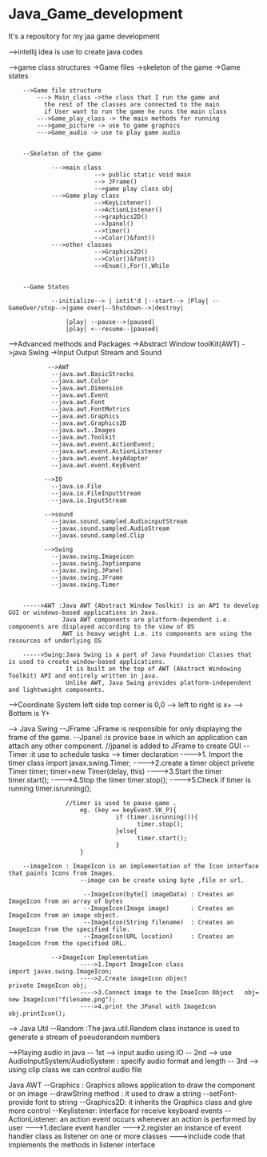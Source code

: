 # Java_Game_development
 It's a repository for my jaa game development 

 -->intellij idea is use to create java codes

  -->game class structures
        ->Game files
        ->skeleton of the game
        ->Game states

        -->Game file structure
            ---> Main_class ->the class that I run the game and
              the rest of the classes are connected to the main
              if User want to run the game he runs the main class
            --->Game_play_class -> the main methods for running
            --->game_picture -> use to game graphics
            --->Game_audio -> use to play game audio


        --Skeleton of the game

                --->main class
                            --> public static void main
                            --> JFrame()
                            -->game play class obj
                --->Game play class
                            -->KeyListener()
                            -->ActionListener()
                            -->graphics2D()
                            -->Jpanel()
                            -->timer()
                            -->Color()&font()
                --->other classes
                            -->Graphics2D()
                            -->Color()&font()
                            -->Enum(),For(),While


        --Game States

                --initialize--> | intit'd |--start--> |Play| --GameOver/stop-->|game over|--Shutdown-->|destroy|

                    |play| --pause-->|paused|
                    |play| <--resume--|paused|

 -->Advanced methods and Packages
        ->Abstract Window toolKit(AWT)
        ->java Swing
        ->Input Output Stream and Sound

               -->AWT
                --java.awt.BasicStrocks
                --java.awt.Color
                --java.awt.Dimension
                --java.awt.Event
                --java.awt.Font
                --java.awt.FontMetrics
                --java.awt.Graphics
                --java.awt.Graphics2D
                --java.awt..Images
                --java.awt.Toolkit
                --java.awt.event.ActionEvent;
                --java.awt.event.ActionListener
                --java.awt.event.keyAdapter
                --java.awt.event.KeyEvent

              -->IO
                --java.io.File
                --java.io.FileInputStream
                --java.io.InputStream

              -->sound
                --javax.sound.sampled.AudioinputStream
                --javax.sound.sampled.AudioStream
                --javax.sound.sampled.Clip

              -->Swing
                --javax.swing.Imageicon
                --javax.swing.Joptionpane
                --javax.swing.JPanel
                --javax.swing.JFrame
                --javax.swing.Timer


        ----->AWT :Java AWT (Abstract Window Toolkit) is an API to develop GUI or windows-based applications in Java.
                   Java AWT components are platform-dependent i.e. components are displayed according to the view of OS
                   AWT is heavy weight i.e. its components are using the resources of underlying OS

        ----->Swing:Java Swing is a part of Java Foundation Classes that is used to create window-based applications.
                    It is built on the top of AWT (Abstract Windowing Toolkit) API and entirely written in java.
                    Unlike AWT, Java Swing provides platform-independent and lightweight components.

 -->Coordinate System
        left side top corner is 0,0
            --> left to right is  x+
            --> Bottem is Y+


--> Java Swing
        --JFrame :JFrame is responsible for only displaying the frame of the game.
        --Jpanel :is provice base in which an application can attach any other component.
                //jpanel is added to JFrame to create GUI
        --Timer :it use to schedule tasks
                --> timer declaration
                    ---->1. Import the timer class          import javax.swing.Timer;
                    ---->2.create a timer object            privete Timer timer; timer=new Timer(delay, this)
                    ---->3.Start the timer                  timer.start();
                    ---->4.Stop the timer                   timer.stop();
                    ---->5.Check if timer is running        timer.isrunning();

                    //timer is used to pause game .
                        eg. (key == keyEvent.VK_P){
                                  if (timer.isrunning()){
                                        timer.stop();
                                  }else{
                                        timer.start();
                                  }
                        }

        --imageIcon : ImageIcon is an implementation of the Icon interface that paints Icons from Images.
                        --image can be create using byte ,file or url.

                         --ImageIcon(byte[] imageData) : Creates an ImageIcon from an array of bytes
                         --ImageIcon(Image image)      : Creates an ImageIcon from an image object.
                         --ImageIcon(String filename)  : Creates an ImageIcon from the specified file.
                         --ImageIcon(URL location)     : Creates an ImageIcon from the specified URL.

                -->ImageIcon Implementation
                        ---->1.Import ImageIcon class                 import javax.swing.ImageIcon;
                        ---->2.Create imageIcon object                private ImageIcon obj;
                        ---->3.Connect image to the ImaeIcon Object   obj= new ImageIcon("filename.png");
                        ---->4.print the JPanal with ImageIcon        obj.printIcon();


--> Java Util
        --Random :The java.util.Random class instance is used to generate a stream of pseudorandom numbers

 -->Playing audio in java
        -- 1st --> input audio using IO
        -- 2nd --> use AudioInputSystem/AudioSystem : specify audio format and length
        -- 3rd --> using clip class we can control audio file

Java AWT
        --Graphics : Graphics allows application to draw the component or on image
                    --drawString method : it used to draw a string
                    --setFont- provide font to string
        --Graphics2D: it inherits the Graphics class and give more control
        --Keylistener: interface for receive keyboard events
        --ActionListener: an action event occurs whenever an action is performed by user
                            --->1.declare event handler
                            --->2.register an instance of event handler class as listener on one or  more classes
                            --->include code that implements the methods in listener interface


